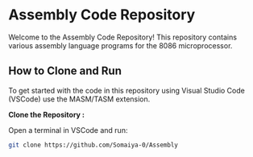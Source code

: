 # Assembly Code Repository

Welcome to the Assembly Code Repository! This repository contains various assembly language programs for the 8086 microprocessor.

## How to Clone and Run

To get started with the code in this repository using Visual Studio Code (VSCode) use the MASM/TASM extension.

 **Clone the Repository :**

   Open a terminal in VSCode and run:
   ```bash
   git clone https://github.com/Somaiya-0/Assembly

